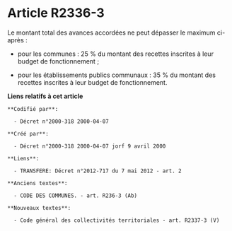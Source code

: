 # Article R2336-3

Le montant total des avances accordées ne peut dépasser le maximum ci-après :

- pour les communes : 25 % du montant des recettes inscrites à leur budget de fonctionnement ;

- pour les établissements publics communaux : 35 % du montant des recettes inscrites à leur budget de fonctionnement.

**Liens relatifs à cet article**

	**Codifié par**:

	  - Décret n°2000-318 2000-04-07

	**Créé par**:

	  - Décret n°2000-318 2000-04-07 jorf 9 avril 2000

	**Liens**:

	  - TRANSFERE: Décret n°2012-717 du 7 mai 2012 - art. 2

	**Anciens textes**:

	  - CODE DES COMMUNES. - art. R236-3 (Ab)

	**Nouveaux textes**:

	  - Code général des collectivités territoriales - art. R2337-3 (V)
